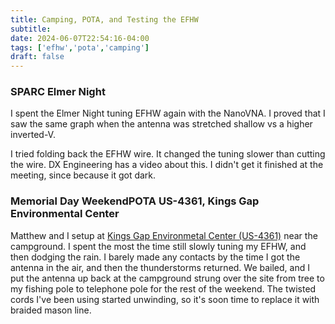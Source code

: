 ```yaml
---
title: Camping, POTA, and Testing the EFHW
subtitle:
date: 2024-06-07T22:54:16-04:00
tags: ['efhw','pota','camping']
draft: false
---
```


### SPARC Elmer Night

I spent the Elmer Night tuning EFHW again with the NanoVNA.
I proved that I saw the same graph
when the antenna
was stretched shallow
vs a higher inverted-V.

I tried folding back the EFHW wire.
It changed the tuning slower
than cutting the wire.
DX Engineering has a video about this.
I didn't get it finished at the meeting,
since because it got dark.

### Memorial Day WeekendPOTA US-4361, Kings Gap Environmental Center

Matthew and I setup at
[Kings Gap Environmetal Center (US-4361)](https://pota.app/#/park/US-4361)
near the campground.
I spent the most the time still slowly tuning my EFHW,
and then dodging the rain.
I barely made any contacts
by the time I got the antenna in the air,
and then the thunderstorms returned.
We bailed,
and I put the antenna up back at the campground
strung over the site from tree to my fishing pole to telephone pole
for the rest of the weekend.
The twisted cords I've been using started unwinding,
so it's soon time to replace it with braided mason line.

<!--more-->
